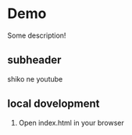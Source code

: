 # Demo

Some description!

## subheader

shiko ne youtube

## local dovelopment

1. Open index.html in your browser